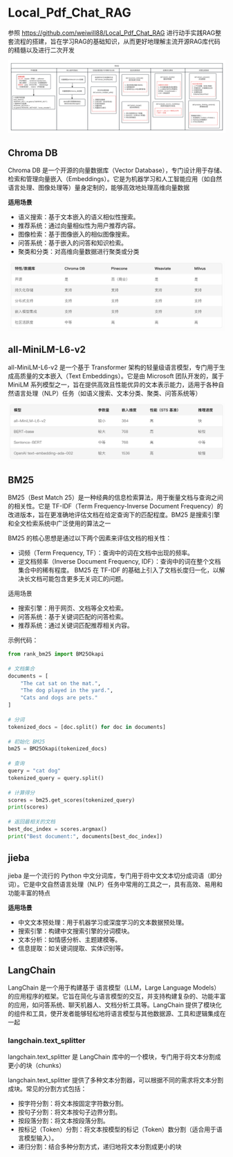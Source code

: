 # Local_Pdf_Chat_RAG

参照 https://github.com/weiwill88/Local_Pdf_Chat_RAG 进行动手实践RAG整套流程的搭建，旨在学习RAG的基础知识，从而更好地理解主流开源RAG库代码的精髓以及进行二次开发

![image.svg](docs/image1.svg)




## Chroma DB

Chroma DB 是一个开源的向量数据库（Vector Database），专门设计用于存储、检索和管理向量嵌入（Embeddings）。它是为机器学习和人工智能应用（如自然语言处理、图像处理等）量身定制的，能够高效地处理高维向量数据

**适用场景**
- 语义搜索：基于文本嵌入的语义相似性搜索。
- 推荐系统：通过向量相似性为用户推荐内容。
- 图像检索：基于图像嵌入的相似图像搜索。
- 问答系统：基于嵌入的问答和知识检索。
- 聚类和分类：对高维向量数据进行聚类或分类

![img.png](img.png)



## all-MiniLM-L6-v2


all-MiniLM-L6-v2 是一个基于 Transformer 架构的轻量级语言模型，专门用于生成高质量的文本嵌入（Text Embeddings）。它是由 Microsoft 团队开发的，属于 MiniLM 系列模型之一，旨在提供高效且性能优异的文本表示能力，适用于各种自然语言处理（NLP）任务（如语义搜索、文本分类、聚类、问答系统等）

![img_1.png](img_1.png)



## BM25

BM25（Best Match 25）是一种经典的信息检索算法，用于衡量文档与查询之间的相关性。它是 TF-IDF（Term Frequency-Inverse Document Frequency）的改进版本，旨在更准确地评估文档在给定查询下的匹配程度。BM25 是搜索引擎和全文检索系统中广泛使用的算法之一


BM25 的核心思想是通过以下两个因素来评估文档的相关性：
- 词频（Term Frequency, TF）：查询中的词在文档中出现的频率。
- 逆文档频率（Inverse Document Frequency, IDF）：查询中的词在整个文档集合中的稀有程度。
BM25 在 TF-IDF 的基础上引入了文档长度归一化，以解决长文档可能包含更多无关词汇的问题。

适用场景
- 搜索引擎：用于网页、文档等全文检索。
- 问答系统：基于关键词匹配的问答检索。
- 推荐系统：通过关键词匹配推荐相关内容。

示例代码：
```python
from rank_bm25 import BM25Okapi

# 文档集合
documents = [
    "The cat sat on the mat.",
    "The dog played in the yard.",
    "Cats and dogs are pets."
]

# 分词
tokenized_docs = [doc.split() for doc in documents]

# 初始化 BM25
bm25 = BM25Okapi(tokenized_docs)

# 查询
query = "cat dog"
tokenized_query = query.split()

# 计算得分
scores = bm25.get_scores(tokenized_query)
print(scores)

# 返回最相关的文档
best_doc_index = scores.argmax()
print("Best document:", documents[best_doc_index])
```

## jieba

jieba 是一个流行的 Python 中文分词库，专门用于将中文文本切分成词语（即分词）。它是中文自然语言处理（NLP）任务中常用的工具之一，具有高效、易用和功能丰富的特点

**适用场景**
- 中文文本预处理：用于机器学习或深度学习的文本数据预处理。
- 搜索引擎：构建中文搜索引擎的分词模块。
- 文本分析：如情感分析、主题建模等。
- 信息提取：如关键词提取、实体识别等。


## LangChain
LangChain 是一个用于构建基于 语言模型（LLM，Large Language Models） 的应用程序的框架。它旨在简化与语言模型的交互，并支持构建复杂的、功能丰富的应用，如问答系统、聊天机器人、文档分析工具等。LangChain 提供了模块化的组件和工具，使开发者能够轻松地将语言模型与其他数据源、工具和逻辑集成在一起


### langchain.text_splitter
langchain.text_splitter 是 LangChain 库中的一个模块，专门用于将文本分割成更小的块（chunks）

langchain.text_splitter 提供了多种文本分割器，可以根据不同的需求将文本分割成块。常见的分割方式包括：
- 按字符分割：将文本按固定字符数分割。
- 按句子分割：将文本按句子边界分割。
- 按段落分割：将文本按段落分割。
- 按标记（Token）分割：将文本按模型的标记（Token）数分割（适合用于语言模型输入）。
- 递归分割：结合多种分割方式，递归地将文本分割成更小的块